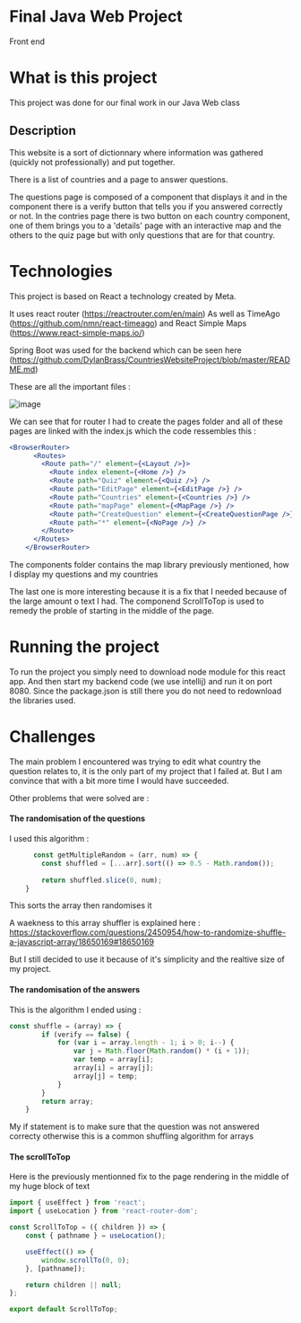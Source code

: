 # Final Java Web Project
Front end


# What is this project
This project was done for our final work in our Java Web class

## Description

This website is a sort of dictionnary where information was gathered (quickly not professionally) and put together. 

There is a list of countries and a page to answer questions. 

The questions page is composed of a component that displays it and in the component there is a verify button that tells you if you answered correctly or not. In the contries page there is two button on each country component, one of them brings you to a 'details' page with an interactive map and the others to the quiz page but with only questions that are for that country.

# Technologies 
This project is based on React a technology created by Meta. 

It uses react router (https://reactrouter.com/en/main)
As well as TimeAgo (https://github.com/nmn/react-timeago) and React Simple Maps (https://www.react-simple-maps.io/) 

Spring Boot was used for the backend which can be seen here (https://github.com/DylanBrass/CountriesWebsiteProject/blob/master/README.md)

These are all the important files : 

![image](https://user-images.githubusercontent.com/71225455/209422515-f22ed540-4226-4599-a39d-30cd794f9f36.png)

We can see that for router I had to create the pages folder and all of these pages are linked with the index.js which the code ressembles this :
```jsx   
<BrowserRouter>
      <Routes>
        <Route path="/" element={<Layout />}>
          <Route index element={<Home />} />
          <Route path="Quiz" element={<Quiz />} />
          <Route path="EditPage" element={<EditPage />} />
          <Route path="Countries" element={<Countries />} />
          <Route path="mapPage" element={<MapPage />} />
          <Route path="CreateQuestion" element={<CreateQuestionPage />} />
          <Route path="*" element={<NoPage />} />
        </Route>
      </Routes>
    </BrowserRouter>
   ```
   
The components folder contains the map library previously mentioned, how I display my questions and my countries


The last one is more interesting because it is a fix that I needed because of the large amount o text I had. 
The componend ScrollToTop is used to remedy the proble of starting in the middle of the page.

# Running the project

To run the project you simply need to download node module for this react app. And then start my backend code (we use intellij) and run it on port 8080.
Since the package.json is still there you do not need to redownload the libraries used.


# Challenges 

The main problem I encountered was trying to edit what country the question relates to, it is the only part of my project that I failed at. But I am convince that with a bit more time I would have succeeded.

Other problems that were solved are :

#### The randomisation of the questions 

I used this algorithm :
```jsx
      const getMultipleRandom = (arr, num) => {
        const shuffled = [...arr].sort(() => 0.5 - Math.random());
      
        return shuffled.slice(0, num);
    }
```
This sorts the array then randomises it 

A waekness to this array shuffler is explained here : https://stackoverflow.com/questions/2450954/how-to-randomize-shuffle-a-javascript-array/18650169#18650169

But I still decided to use it because of it's simplicity and the realtive size of my project.
    
#### The randomisation of the answers 

This is the algorithm I ended using : 

```jsx
const shuffle = (array) => {
        if (verify == false) {
            for (var i = array.length - 1; i > 0; i--) {
                var j = Math.floor(Math.random() * (i + 1));
                var temp = array[i];
                array[i] = array[j];
                array[j] = temp;
            }
        }
        return array;
    }

```

My if statement is to make sure that the question was not answered correcty otherwise this is a common shuffling algorithm for arrays


#### The scrollToTop

Here is the previously mentionned fix to the page rendering in the middle of my huge block of text

```jsx
import { useEffect } from 'react';
import { useLocation } from 'react-router-dom';

const ScrollToTop = ({ children }) => {
    const { pathname } = useLocation();

    useEffect(() => {
        window.scrollTo(0, 0);
    }, [pathname]);

    return children || null;
};

export default ScrollToTop;
```
